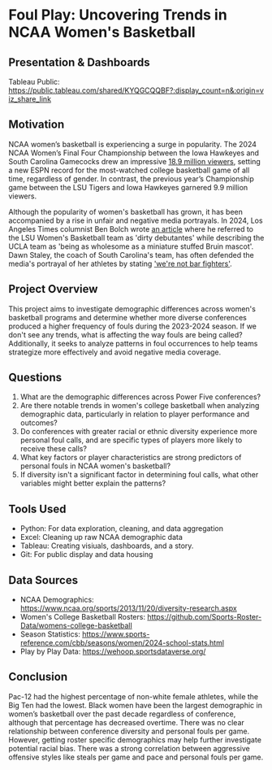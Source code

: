 # Foul Play: Uncovering Trends in NCAA Women's Basketball

## Presentation & Dashboards
Tableau Public: https://public.tableau.com/shared/KYQGCQQBF?:display_count=n&:origin=viz_share_link

## Motivation
NCAA women’s basketball is experiencing a surge in popularity. The 2024 NCAA Women’s Final Four Championship between the Iowa Hawkeyes and South Carolina Gamecocks drew an impressive [18.9 million viewers](https://espnpressroom.com/us/press-releases/2024/04/2024-ncaa-womens-championship-and-final-four-on-espn-platforms-is-most-watched-on-record/), setting a new ESPN record for the most-watched college basketball game of all time, regardless of gender. In contrast, the previous year’s Championship game between the LSU Tigers and Iowa Hawkeyes garnered 9.9 million viewers.

Although the popularity of women's basketball has grown, it has been accompanied by a rise in unfair and negative media portrayals. In 2024, Los Angeles Times columnist Ben Bolch wrote [an article](https://www.latimes.com/sports/ucla/story/2024-03-29/ucla-lsu-america-sweethearts-versus-basketball-villains) where he referred to the LSU Women's Basketball team as 'dirty debutantes' while describing the UCLA team as 'being as wholesome as a miniature stuffed Bruin mascot'. Dawn Staley, the coach of South Carolina's team, has often defended the media's portrayal of her athletes by stating ['we're not bar fighters'](https://nypost.com/2023/04/01/dawn-staley-rails-against-south-carolina-bar-fighters-narrative/).

## Project Overview
This project aims to investigate demographic differences across women's basketball programs and determine whether more diverse conferences produced a higher frequency of fouls during the 2023-2024 season. If we don't see any trends, what is affecting the way fouls are being called? Additionally, it seeks to analyze patterns in foul occurrences to help teams strategize more effectively and avoid negative media coverage.

## Questions
1) What are the demographic differences across Power Five conferences?
2) Are there notable trends in women's college basketball when analyzing demographic data, particularly in relation to player performance and outcomes?
3) Do conferences with greater racial or ethnic diversity experience more personal foul calls, and are specific types of players more likely to receive these calls?
4) What key factors or player characteristics are strong predictors of personal fouls in NCAA women's basketball?
5) If diversity isn't a significant factor in determining foul calls, what other variables might better explain the patterns?

## Tools Used
* Python: For data exploration, cleaning, and data aggregation
* Excel: Cleaning up raw NCAA demographic data
* Tableau: Creating visiuals, dashboards, and a story.
* Git: For public display and data housing

## Data Sources
* NCAA Demographics: https://www.ncaa.org/sports/2013/11/20/diversity-research.aspx
* Women's College Basketball Rosters: https://github.com/Sports-Roster-Data/womens-college-basketball
* Season Statistics: https://www.sports-reference.com/cbb/seasons/women/2024-school-stats.html
* Play by Play Data: https://wehoop.sportsdataverse.org/

## Conclusion
Pac-12 had the highest percentage of non-white female athletes, while the Big Ten had the lowest. Black women have been the largest demographic in women’s basketball over the past decade regardless of conference, although that percentage has decreased overtime. There was no clear relationship between conference diversity and personal fouls per game. However, getting roster specific demographics may help further investigate potential racial bias. There was a strong correlation between aggressive offensive styles like steals per game and pace and personal fouls per game.


